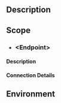 ## Description

## Scope

- ### \<Endpoint\>
#### Description
#### Connection Details

## Environment


